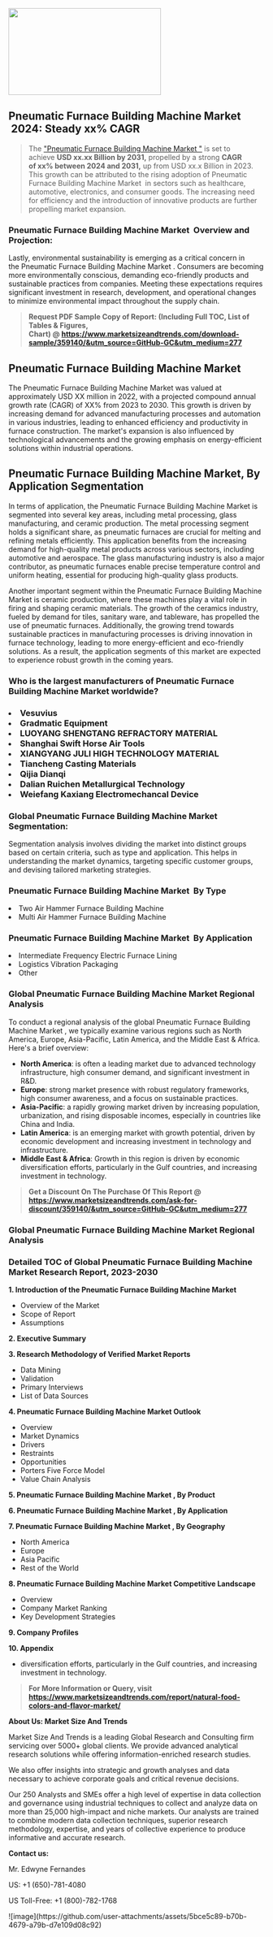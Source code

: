 <p><img class="alignnone size-medium wp-image-20088" src="https://ffe5etoiles.com/wp-content/uploads/2024/12/MST1-300x171.png" alt="" width="300" height="171" /></p><h2 id="ember46" class="ember-view reader-text-block__heading-2">Pneumatic Furnace Building Machine Market &nbsp;2024: Steady&nbsp;xx% CAGR</h2><blockquote id="ember47" class="ember-view reader-text-block__blockquote">The&nbsp;<a class="app-aware-link " href="https://www.marketsizeandtrends.com/download-sample/359140/&utm_source=GitHub-GC&utm_medium=277" target="_blank" data-test-app-aware-link="">"Pneumatic Furnace Building Machine Market "</a>&nbsp;is set to achieve&nbsp;<strong>USD&nbsp;xx.xx&nbsp;Billion by 2031,</strong>&nbsp;propelled by a strong&nbsp;<strong>CAGR of&nbsp;xx% between 2024 and 2031,</strong>&nbsp;up from USD xx.x Billion in 2023. This growth can be attributed to the rising adoption of&nbsp;Pneumatic Furnace Building Machine Market &nbsp;in sectors such as healthcare, automotive, electronics, and consumer goods. The increasing need for efficiency and the introduction of innovative products are further propelling market expansion.</blockquote><h3 id="ember48" class="ember-view reader-text-block__heading-3">Pneumatic Furnace Building Machine Market &nbsp;Overview and Projection:</h3><p id="ember49" class="ember-view reader-text-block__paragraph">Lastly, environmental sustainability is emerging as a critical concern in the&nbsp;Pneumatic Furnace Building Machine Market . Consumers are becoming more environmentally conscious, demanding eco-friendly products and sustainable practices from companies. Meeting these expectations requires significant investment in research, development, and operational changes to minimize environmental impact throughout the supply chain.</p><blockquote id="ember50" class="ember-view reader-text-block__blockquote"><strong>Request PDF Sample Copy of Report: (Including Full TOC, List of Tables &amp; Figures, Chart)&nbsp;@&nbsp;<strong><a href="https://www.marketsizeandtrends.com/download-sample/359140/&utm_source=GitHub-GC&utm_medium=277" target="_blank">https://www.marketsizeandtrends.com/download-sample/359140/&utm_source=GitHub-GC&utm_medium=277</a></strong></strong></blockquote><h3 class=""> <h2>Pneumatic Furnace Building Machine Market</h2><p>The Pneumatic Furnace Building Machine Market was valued at approximately USD XX million in 2022, with a projected compound annual growth rate (CAGR) of XX% from 2023 to 2030. This growth is driven by increasing demand for advanced manufacturing processes and automation in various industries, leading to enhanced efficiency and productivity in furnace construction. The market's expansion is also influenced by technological advancements and the growing emphasis on energy-efficient solutions within industrial operations.</p><h2>Pneumatic Furnace Building Machine Market, By Application Segmentation</h2><p>In terms of application, the Pneumatic Furnace Building Machine Market is segmented into several key areas, including metal processing, glass manufacturing, and ceramic production. The metal processing segment holds a significant share, as pneumatic furnaces are crucial for melting and refining metals efficiently. This application benefits from the increasing demand for high-quality metal products across various sectors, including automotive and aerospace. The glass manufacturing industry is also a major contributor, as pneumatic furnaces enable precise temperature control and uniform heating, essential for producing high-quality glass products.</p><p>Another important segment within the Pneumatic Furnace Building Machine Market is ceramic production, where these machines play a vital role in firing and shaping ceramic materials. The growth of the ceramics industry, fueled by demand for tiles, sanitary ware, and tableware, has propelled the use of pneumatic furnaces. Additionally, the growing trend towards sustainable practices in manufacturing processes is driving innovation in furnace technology, leading to more energy-efficient and eco-friendly solutions. As a result, the application segments of this market are expected to experience robust growth in the coming years.</p></h3><h3 id="" class="">Who is the largest manufacturers of&nbsp;Pneumatic Furnace Building Machine Market  worldwide?</h3><h3 class=""></Li><Li>Vesuvius</Li><Li> Gradmatic Equipment</Li><Li> LUOYANG SHENGTANG REFRACTORY MATERIAL</Li><Li> Shanghai Swift Horse Air Tools</Li><Li> XIANGYANG JULI HIGH TECHNOLOGY MATERIAL</Li><Li> Tiancheng Casting Materials</Li><Li> Qijia Dianqi</Li><Li> Dalian Ruichen Metallurgical Technology</Li><Li> Weiefang Kaxiang Electromechancal Device</h3><h3 id="ember53" class="ember-view reader-text-block__heading-3">Global&nbsp;Pneumatic Furnace Building Machine Market  Segmentation:</h3><p id="ember54" class="ember-view reader-text-block__paragraph">Segmentation analysis involves dividing the market into distinct groups based on certain criteria, such as type and application. This helps in understanding the market dynamics, targeting specific customer groups, and devising tailored marketing strategies.</p><h3 id="" class="">Pneumatic Furnace Building Machine Market &nbsp;By Type</h3><p></Li><Li>Two Air Hammer Furnace Building Machine</Li><Li> Multi Air Hammer Furnace Building Machine</p><h3 id="" class="">Pneumatic Furnace Building Machine Market &nbsp;By Application</h3><p class=""></Li><Li>Intermediate Frequency Electric Furnace Lining</Li><Li> Logistics Vibration Packaging</Li><Li> Other</p><h3 id="ember62" class="ember-view reader-text-block__heading-3">Global Pneumatic Furnace Building Machine Market  Regional Analysis</h3><p id="ember63" class="ember-view reader-text-block__paragraph">To conduct a regional analysis of the global Pneumatic Furnace Building Machine Market , we typically examine various regions such as North America, Europe, Asia-Pacific, Latin America, and the Middle East &amp; Africa. Here's a brief overview:</p><ul><li><strong>North America</strong>: is often a leading market due to advanced technology infrastructure, high consumer demand, and significant investment in R&amp;D.</li><li><strong>Europe</strong>: strong market presence with robust regulatory frameworks, high consumer awareness, and a focus on sustainable practices.</li><li><strong>Asia-Pacific</strong>: a rapidly growing market driven by increasing population, urbanization, and rising disposable incomes, especially in countries like China and India.</li><li><strong>Latin America</strong>: is an emerging market with growth potential, driven by economic development and increasing investment in technology and infrastructure.</li><li><strong>Middle East &amp; Africa</strong>: Growth in this region is driven by economic diversification efforts, particularly in the Gulf countries, and increasing investment in technology.</li></ul><blockquote id="ember61" class="ember-view reader-text-block__blockquote"><strong>Get a Discount On The Purchase Of This Report @ <strong><a href="https://html-cleaner.com/" target="">https://www.marketsizeandtrends.com/ask-for-discount/359140/&utm_source=GitHub-GC&utm_medium=277</a></strong></strong></blockquote><h3 id="ember62" class="ember-view reader-text-block__heading-3">Global Pneumatic Furnace Building Machine Market  Regional Analysis</h3><h3 id="" class="">Detailed TOC of Global Pneumatic Furnace Building Machine Market  Research Report, 2023-2030</h3><p id="" class=""><strong>1. Introduction of the Pneumatic Furnace Building Machine Market </strong></p><ul><li>Overview of the Market</li><li>Scope of Report</li><li>Assumptions</li></ul><p id="" class=""><strong>2. Executive Summary</strong></p><p id="" class=""><strong>3. Research Methodology of Verified Market Reports</strong></p><ul><li>Data Mining</li><li>Validation</li><li>Primary Interviews</li><li>List of Data Sources</li></ul><p id="" class=""><strong>4. Pneumatic Furnace Building Machine Market  Outlook</strong></p><ul><li>Overview</li><li>Market Dynamics</li><li>Drivers</li><li>Restraints</li><li>Opportunities</li><li>Porters Five Force Model</li><li>Value Chain Analysis</li></ul><p id="" class=""><strong>5. Pneumatic Furnace Building Machine Market , By Product</strong></p><p id="" class=""><strong>6. Pneumatic Furnace Building Machine Market , By Application</strong></p><p id="" class=""><strong>7. Pneumatic Furnace Building Machine Market , By Geography</strong></p><ul><li>North America</li><li>Europe</li><li>Asia Pacific</li><li>Rest of the World</li></ul><p id="" class=""><strong>8. Pneumatic Furnace Building Machine Market  Competitive Landscape</strong></p><ul><li>Overview</li><li>Company Market Ranking</li><li>Key Development Strategies</li></ul><p id="" class=""><strong>9. Company Profiles</strong></p><p id="" class=""><strong>10. Appendix</strong></p><ul><li>diversification efforts, particularly in the Gulf countries, and increasing investment in technology.</li></ul><blockquote id="ember65" class="ember-view reader-text-block__blockquote"><strong>For More Information or Query, visit <strong><strong><a href="https://html-cleaner.com/" target="">https://www.marketsizeandtrends.com/report/natural-food-colors-and-flavor-market/</a></strong></strong></strong></blockquote><p id="" class=""><strong>About Us: Market Size And Trends</strong></p><p id="" class="">Market Size And Trends is a leading Global Research and Consulting firm servicing over 5000+ global clients. We provide advanced analytical research solutions while offering information-enriched research studies.</p><p id="" class="">We also offer insights into strategic and growth analyses and data necessary to achieve corporate goals and critical revenue decisions.</p><p id="" class="">Our 250 Analysts and SMEs offer a high level of expertise in data collection and governance using industrial techniques to collect and analyze data on more than 25,000 high-impact and niche markets. Our analysts are trained to combine modern data collection techniques, superior research methodology, expertise, and years of collective experience to produce informative and accurate research.</p><p id="" class=""><strong>Contact us:</strong></p><p id="" class="">Mr. Edwyne Fernandes</p><p id="" class="">US: +1 (650)-781-4080</p><p id="" class="">US Toll-Free: +1 (800)-782-1768</p>
![image](https://github.com/user-attachments/assets/5bce5c89-b70b-4679-a79b-d7e109d08c92)
